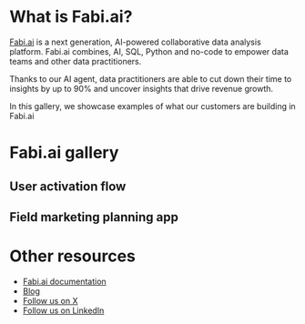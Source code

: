 # What is Fabi.ai?
[Fabi.ai](https://www.fabi.ai/) is a next generation, AI-powered collaborative data analysis platform. Fabi.ai combines, AI, SQL, Python and no-code to empower data teams and other data practitioners. 

Thanks to our AI agent, data practitioners are able to cut down their time to insights by up to 90% and uncover insights that drive revenue growth.

In this gallery, we showcase examples of what our customers are building in Fabi.ai

# Fabi.ai gallery

## User activation flow

## Field marketing planning app

# Other resources
* [Fabi.ai documentation](https://docs.fabi.ai/introduction)
* [Blog](https://www.fabi.ai/blog)
* [Follow us on X](https://x.com/hqfabi)
* [Follow us on LinkedIn](https://www.linkedin.com/company/fabi-ai)
